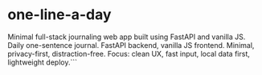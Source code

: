 # one-line-a-day
Minimal full-stack journaling web app built using FastAPI and vanilla JS.
Daily one-sentence journal. FastAPI backend, vanilla JS frontend. Minimal, privacy-first, distraction-free. Focus: clean UX, fast input, local data first, lightweight deploy.```
